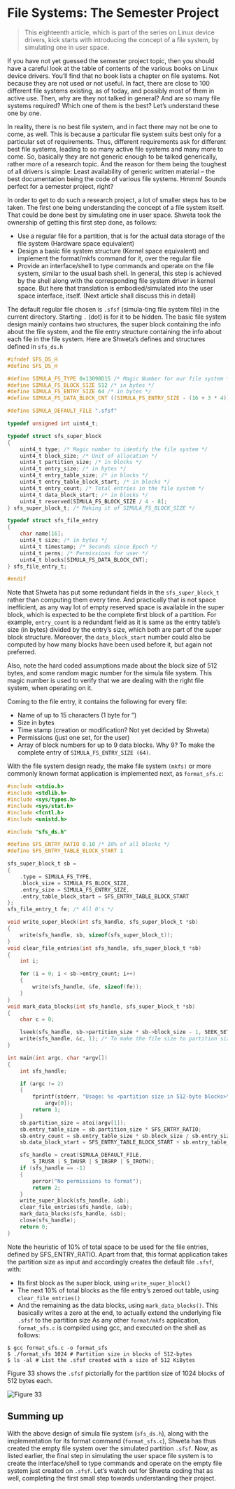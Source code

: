 # File Systems: The Semester Project

> This eighteenth article, which is part of the series on Linux device drivers, kick starts with introducing the concept of a file system, by simulating one in user space.

If you have not yet guessed the semester project topic, then you should have a careful look at the table of contents of the various books on Linux device drivers. You’ll find that no book lists a chapter on file systems. Not because they are not used or not useful. In fact, there are close to 100 different file systems existing, as of today, and possibly most of them in active use. Then, why are they not talked in general? And are so many file systems required? Which one of them is the best? Let’s understand these one by one.

In reality, there is no best file system, and in fact there may not be one to come, as well. This is because a particular file system suits best only for a particular set of requirements. Thus, different requirements ask for different best file systems, leading to so many active file systems and many more to come. So, basically they are not generic enough to be talked generically, rather more of a research topic. And the reason for them being the toughest of all drivers is simple: Least availability of generic written material – the best documentation being the code of various file systems. Hmmm! Sounds perfect for a semester project, right?

In order to get to do such a research project, a lot of smaller steps has to be taken. The first one being understanding the concept of a file system itself. That could be done best by simulating one in user space. Shweta took the ownership of getting this first step done, as follows:

- Use a regular file for a partition, that is for the actual data storage of the file system (Hardware space equivalent)
- Design a basic file system structure (Kernel space equivalent) and implement the format/mkfs command for it, over the regular file
- Provide an interface/shell to type commands and operate on the file system, similar to the usual bash shell. In general, this step is achieved by the shell along with the corresponding file system driver in kernel space. But here that translation is embodied/simulated into the user space interface, itself. (Next article shall discuss this in detail)

The default regular file chosen is `.sfsf` (simula-ting file system file) in the current directory. Starting `.` (dot) is for it to be hidden. The basic file system design mainly contains two structures, the super block containing the info about the file system, and the file entry structure containing the info about each file in the file system. Here are Shweta’s defines and structures defined in `sfs_ds.h`

```C
#ifndef SFS_DS_H
#define SFS_DS_H

#define SIMULA_FS_TYPE 0x13090D15 /* Magic Number for our file system */
#define SIMULA_FS_BLOCK_SIZE 512 /* in bytes */
#define SIMULA_FS_ENTRY_SIZE 64 /* in bytes */
#define SIMULA_FS_DATA_BLOCK_CNT ((SIMULA_FS_ENTRY_SIZE - (16 + 3 * 4)) / 4)

#define SIMULA_DEFAULT_FILE ".sfsf"

typedef unsigned int uint4_t;

typedef struct sfs_super_block
{
	uint4_t type; /* Magic number to identify the file system */
	uint4_t block_size; /* Unit of allocation */
	uint4_t partition_size; /* in blocks */
	uint4_t entry_size; /* in bytes */ 
	uint4_t entry_table_size; /* in blocks */
	uint4_t entry_table_block_start; /* in blocks */
	uint4_t entry_count; /* Total entries in the file system */
	uint4_t data_block_start; /* in blocks */
	uint4_t reserved[SIMULA_FS_BLOCK_SIZE / 4 - 8];
} sfs_super_block_t; /* Making it of SIMULA_FS_BLOCK_SIZE */

typedef struct sfs_file_entry
{
	char name[16];
	uint4_t size; /* in bytes */
	uint4_t timestamp; /* Seconds since Epoch */
	uint4_t perms; /* Permissions for user */
	uint4_t blocks[SIMULA_FS_DATA_BLOCK_CNT];
} sfs_file_entry_t;

#endif
```

Note that Shweta has put some redundant fields in the `sfs_super_block_t` rather than computing them every time. And practically that is not space inefficient, as any way lot of empty reserved space is available in the super block, which is expected to be the complete first block of a partition. For example, `entry_count` is a redundant field as it is same as the entry table’s size (in bytes) divided by the entry’s size, which both are part of the super block structure. Moreover, the `data_block_start` number could also be computed by how many blocks have been used before it, but again not preferred.

Also, note the hard coded assumptions made about the block size of 512 bytes, and some random magic number for the simula file system. This magic number is used to verify that we are dealing with the right file system, when operating on it.

Coming to the file entry, it contains the following for every file:
- Name of up to 15 characters (1 byte for ”)
- Size in bytes
- Time stamp (creation or modification? Not yet decided by Shweta)
- Permissions (just one set, for the user)
- Array of block numbers for up to 9 data blocks. Why 9? To make the complete entry of `SIMULA_FS_ENTRY_SIZE (64)`.

With the file system design ready, the make file system `(mkfs)` or more commonly known format application is implemented next, as `format_sfs.c`:

```C
#include <stdio.h>
#include <stdlib.h>
#include <sys/types.h>
#include <sys/stat.h>
#include <fcntl.h>
#include <unistd.h>

#include "sfs_ds.h"

#define SFS_ENTRY_RATIO 0.10 /* 10% of all blocks */
#define SFS_ENTRY_TABLE_BLOCK_START 1

sfs_super_block_t sb =
{
	.type = SIMULA_FS_TYPE,
	.block_size = SIMULA_FS_BLOCK_SIZE,
	.entry_size = SIMULA_FS_ENTRY_SIZE,
	.entry_table_block_start = SFS_ENTRY_TABLE_BLOCK_START
};
sfs_file_entry_t fe; /* All 0's */

void write_super_block(int sfs_handle, sfs_super_block_t *sb)
{
	write(sfs_handle, sb, sizeof(sfs_super_block_t));
}
void clear_file_entries(int sfs_handle, sfs_super_block_t *sb)
{
	int i;

	for (i = 0; i < sb->entry_count; i++)
	{
		write(sfs_handle, &fe, sizeof(fe));
	}
}
void mark_data_blocks(int sfs_handle, sfs_super_block_t *sb)
{
	char c = 0;

	lseek(sfs_handle, sb->partition_size * sb->block_size - 1, SEEK_SET);
	write(sfs_handle, &c, 1); /* To make the file size to partition size */
}

int main(int argc, char *argv[])
{
	int sfs_handle;

	if (argc != 2)
	{
		fprintf(stderr, "Usage: %s <partition size in 512-byte blocks>\n",
			argv[0]);
		return 1;
	}
	sb.partition_size = atoi(argv[1]);
	sb.entry_table_size = sb.partition_size * SFS_ENTRY_RATIO;
	sb.entry_count = sb.entry_table_size * sb.block_size / sb.entry_size;
	sb.data_block_start = SFS_ENTRY_TABLE_BLOCK_START + sb.entry_table_size;

	sfs_handle = creat(SIMULA_DEFAULT_FILE,
		S_IRUSR | S_IWUSR | S_IRGRP | S_IROTH);
	if (sfs_handle == -1)
	{
		perror("No permissions to format");
		return 2;
	}
	write_super_block(sfs_handle, &sb);
	clear_file_entries(sfs_handle, &sb);
	mark_data_blocks(sfs_handle, &sb);
	close(sfs_handle);
	return 0;
}
```

Note the heuristic of 10% of total space to be used for the file entries, defined by SFS_ENTRY_RATIO. Apart from that, this format application takes the partition size as input and accordingly creates the default file `.sfsf`, with:

- Its first block as the super block, using `write_super_block()`
- The next 10% of total blocks as the file entry’s zeroed out table, using `clear_file_entries()`
- And the remaining as the data blocks, using `mark_data_blocks()`. This basically writes a zero at the end, to actually extend the underlying file `.sfsf` to the partition size
As any other `format/mkfs` application, `format_sfs.c` is compiled using gcc, and executed on the shell as follows:

```shell
$ gcc format_sfs.c -o format_sfs
$ ./format_sfs 1024 # Partition size in blocks of 512-bytes
$ ls -al # List the .sfsf created with a size of 512 KiBytes
```

Figure 33 shows the `.sfsf` pictorially for the partition size of 1024 blocks of 512 bytes each.

![Figure 33](/Images/Part18/figure_33_simula_file_system.png)

## Summing up

With the above design of simula file system (`sfs_ds.h`), along with the implementation for its format command (`format_sfs.c`), Shweta has thus created the empty file system over the simulated partition `.sfsf`. Now, as listed earlier, the final step in simulating the user space file system is to create the interface/shell to type commands and operate on the empty file system just created on `.sfsf`. Let’s watch out for Shweta coding that as well, completing the first small step towards understanding their project.

